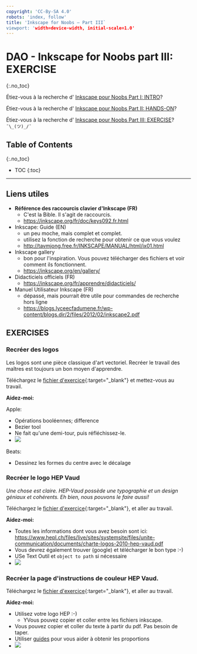 ```yaml
---
copyright: 'CC-By-SA 4.0'
robots: 'index, follow'
title: 'Inkscape for Noobs – Part III`
viewport: 'width=device-width, initial-scale=1.0'
---
```


# DAO - Inkscape for Noobs part III: EXERCISE
  {:.no_toc}
  
Étiez-vous à la recherche d' [Inkscape pour Noobs Part I: INTRO](noobs1_fr.md)?

Étiez-vous à la recherche d' [Inkscape pour Noobs Part II: HANDS-ON](noobs2_fr.md)?

Étiez-vous à la recherche d' [Inkscape pour Noobs Part III: EXERCISE](noobs3_fr.md)?  `¯\_(ツ)_/¯`
  
## Table of Contents
  {:.no_toc}

  * TOC
  {:toc}

  ---
## Liens utiles

- **Référence des raccourcis clavier d'Inkscape (FR)**
  - C'est la Bible. Il s'agit de raccourcis.
  - <https://inkscape.org/fr/doc/keys092.fr.html>
- Inkscape: Guide (EN)
  - un peu moche, mais complet et complet.
  - utilisez la fonction de recherche pour obtenir ce que vous voulez
  - <http://tavmjong.free.fr/INKSCAPE/MANUAL/html/ix01.html>
- Inkscape gallery
  - bon pour l'inspiration. Vous pouvez télécharger des fichiers et voir comment ils fonctionnent.
  - <https://inkscape.org/en/gallery/>
- Didacticiels officiels (FR)
  - <https://inkscape.org/fr/apprendre/didacticiels/>
- Manuel Utilisateur Inkscape (FR)
  - dépassé, mais pourrait être utile pour commandes de recherche hors ligne
  - <https://blogs.lyceecfadumene.fr/wp-content/blogs.dir/2/files/2012/02/inkscape2.pdf>
    
## EXERCISES

### Recréer des logos

Les logos sont une pièce classique d&#39;art vectoriel. Recréer le travail des maîtres est toujours un bon moyen d&#39;apprendre.

Téléchargez le [fichier d&#39;exercice](/assets/noob-svg/part_III_logo.svg){:target="_blank"} et mettez-vous au travail.

**Aidez-moi:**

Apple:

- Opérations booléennes; difference
- Bezier tool
- Ne fait qu'une demi-tour, puis réfléchissez-le.
- ![](https://i.imgur.com/w5dHChS.png)

Beats: 

- Dessinez les formes du centre avec le décalage

### Recréer le logo HEP Vaud

_Une chose est claire. HEP-Vaud possède une typographie et un design géniaux et cohérents. Eh bien, nous pouvons le faire aussi!_

Téléchargez le [fichier d&#39;exercice](/assets/noob-svg/part_III_hep_logo.svg){:target="_blank"}, et aller au travail.

**Aidez-moi:**

- Toutes les informations dont vous avez besoin sont ici:
https://www.hepl.ch/files/live/sites/systemsite/files/unite-communication/documents/charte-logos-2010-hep-vaud.pdf
- Vous devrez également trouver (google) et télécharger le bon type :-)
- USe Text Outil et `object to path` si nécessaire
- ![](https://i.imgur.com/dV0rNBK.png)

### Recréer la page d&#39;instructions de couleur HEP Vaud.

Téléchargez le [fichier d&#39;exercice](/assets/noob-svg/part_III_hep_logo_page.svg){:target="_blank"}, et aller au travail.

**Aidez-moi:**

- Utilisez votre logo HEP :-)
  - YVous pouvez copier et coller entre les fichiers inkscape.
- Vous pouvez copier et coller du texte à partir du pdf. Pas besoin de taper.
- Utiliser [guides](https://inkscape.org/en/doc/keys048.fr.html#d0e959) pour vous aider à obtenir les proportions
- ![](https://i.imgur.com/tImHFs7.png)


